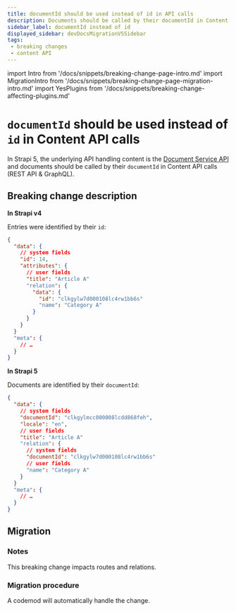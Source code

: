 ```yaml
---
title: documentId should be used instead of id in API calls
description: Documents should be called by their documentId in Content API calls (REST API & GraphQL).
sidebar_label: documentId instead of id
displayed_sidebar: devDocsMigrationV5Sidebar
tags:
 - breaking changes
 - content API
---
```


import Intro from '/docs/snippets/breaking-change-page-intro.md'
import MigrationIntro from '/docs/snippets/breaking-change-page-migration-intro.md'
import YesPlugins from '/docs/snippets/breaking-change-affecting-plugins.md'

# `documentId` should be used instead of `id` in Content API calls

In Strapi 5, the underlying API handling content is the [Document Service API](/dev-docs/api/document-service) and documents should be called by their `documentId` in Content API calls (REST API & GraphQL).

<Intro />

<YesPlugins />

## Breaking change description

<SideBySideContainer>

<SideBySideColumn>

**In Strapi v4**

Entries were identified by their `id`:

```json {4}
{
  "data": {
    // system fields
    "id": 14,
    "attributes": {
      // user fields
      "title": "Article A"
      "relation": {
        "data": {
          "id": "clkgylw7d000108lc4rw1bb6s"
          "name": "Category A"
        }
      }
    }
  }
  "meta": {
    // …
  }
}
```

</SideBySideColumn>

<SideBySideColumn>

**In Strapi 5**

Documents are identified by their `documentId`:

```json {4}
{
  "data": {
    // system fields
    "documentId": "clkgylmcc000008lcdd868feh",
    "locale": "en",
    // user fields
    "title": "Article A"
    "relation": {
      // system fields
      "documentId": "clkgylw7d000108lc4rw1bb6s"
      // user fields
      "name": "Category A"
    }
  }
  "meta": {
    // …
  }
}
```

</SideBySideColumn>

</SideBySideContainer>

## Migration

<MigrationIntro />

### Notes

This breaking change impacts routes and relations.

### Migration procedure 

<!-- TODO: to be confirmed -->
A codemod will automatically handle the change.
